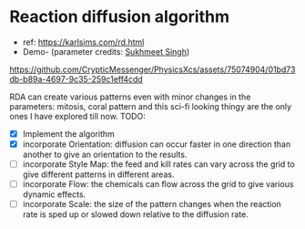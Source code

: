 # Reaction diffusion algorithm
- ref: https://karlsims.com/rd.html <br/>
- Demo- (parameter credits: [Sukhmeet Singh](https://github.com/SukhmeetSingh2002))
  

https://github.com/CrypticMessenger/PhysicsXcs/assets/75074904/01bd73db-b89a-4697-9c35-259c1eff4cdd


RDA can create various patterns even with minor changes in the parameters: mitosis, coral pattern and this sci-fi looking thingy are the only ones I have explored till now.
  TODO:
- [x] Implement the algorithm
- [x] incorporate Orientation: diffusion can occur faster in one direction than another to give an orientation to the results.
- [ ] incorporate Style Map: the feed and kill rates can vary across the grid to give different patterns in different areas.
- [ ] incorporate Flow: the chemicals can flow across the grid to give various dynamic effects.
- [ ] incorporate Scale: the size of the pattern changes when the reaction rate is sped up or slowed down relative to the diffusion rate.
